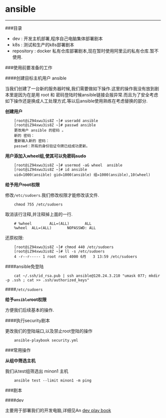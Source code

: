 # ansible

----

###目录

* dev : 开发主机部署,程序自己电脑集体部署剧本
* k8s : 测试和生产的k8s部署剧本
* repository : docker 私有仓库部署剧本,现在暂时使用阿里云的私有仓库.暂不使用.

###使用前要准备的工作

####创建目标主机用户 ansible

当我们创建了一台新的服务器时候,我们需要做如下操作.这里的操作我没有放到剧本里是因为在是用 root 和 密码登陆时候ansible链接会报异常.而且为了安全考虑如下操作还是换成人工处理方式.等以后ansible使用熟练在考虑替换的部分.

**创建用户**

		[root@iZ94xwu3is8Z ~]# useradd ansible
		[root@iZ94xwu3is8Z ~]# passwd ansible
		更改用户 ansible 的密码 。
		新的 密码：
		重新输入新的 密码：
		passwd：所有的身份验证令牌已经成功更新。
		
**用户添加入wheel组,使其可以免密码sudo**

		[root@iZ94xwu3is8Z ~]# usermod -aG wheel  ansible
		[root@iZ94xwu3is8Z ~]# id ansible
		uid=1000(ansible) gid=1000(ansible) 组=1000(ansible),10(wheel)

**给予用户root权限**

修改`/etc/sudoers`.我们修改权限才能修改该文件.

		chmod 755 /etc/sudoers
		
取消该行注释,并注释掉上面的一行.
		
		# %wheel        ALL=(ALL)       ALL
		%wheel  ALL=(ALL)       NOPASSWD: ALL

还原权限:

		[root@iZ94xwu3is8Z ~]# chmod 440 /etc/sudoers
		[root@iZ94xwu3is8Z ~]# ll -s /etc/sudoers
		4 -r--r----- 1 root root 4000 6月   3 13:59 /etc/sudoers

####ansible免登陆

		cat ~/.ssh/id_rsa.pub | ssh ansible@120.24.3.210 "umask 077; mkdir -p .ssh ; cat >> .ssh/authorized_keys"

####`/etc/sudoers`

**给予`ansible`root权限**

方便我们后续基本的操作.

####执行security剧本

更改我们的登陆端口,以及禁止root登陆的操作

		ansible-playbook security.yml

###常用操作

**从组中筛选主机**

我们从test组筛选出 minon1 主机

		ansible test --limit minon1 -m ping
		

###剧本

####dev

主要用于部署我们的开发电脑,详细见An [dev play book](./doc/dev.md "dev play book")
